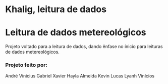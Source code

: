 # Khalig, leitura de dados

# Leitura de dados metereológicos

Projeto voltado para a leitura de dados, dando ênfase no ínicio para leituras de dados metereológicos.

### Projeto feito por:

André Vinicius
Gabriel Xavier
Hayla Almeida
Kevin Lucas
Lyanh Vinícios
